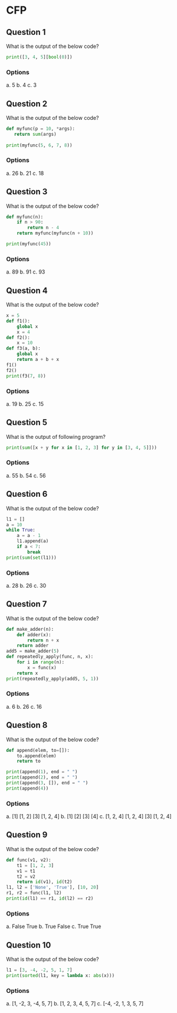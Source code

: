 # CFP

## Question 1
What is the output of the below code?
````python
print([3, 4, 5][bool(0)])
````
### Options
a. 5
b. 4
c. 3

## Question 2
What is the output of the below code?
````python
def myfunc(p = 10, *args):
   return sum(args)
   
print(myfunc(5, 6, 7, 8))
````
### Options
a. 26
b. 21
c. 18

## Question 3
What is the output of the below code?
````python
def myfunc(n):
    if n > 90:
        return n - 4
    return myfunc(myfunc(n + 10))

print(myfunc(45))
````
### Options
a. 89
b. 91
c. 93

## Question 4
What is the output of the below code?
````python
x = 5
def f1():
    global x
    x = 4
def f2():
    x = 10
def f3(a, b):
    global x
    return a + b + x
f1()
f2()
print(f3(7, 8))
````
### Options
a. 19
b. 25
c. 15

## Question 5
What is the output of following program?
````python
print(sum([x + y for x in [1, 2, 3] for y in [3, 4, 5]]))
````
### Options
a. 55
b. 54
c. 56

## Question 6
What is the output of the below code?
````python
l1 = []
a = 10
while True:
    a = a - 1
    l1.append(a)
    if a < 7:
        break
print(sum(set(l1)))
````
### Options
a. 28
b. 26
c. 30

## Question 7
What is the output of the below code?
````python
def make_adder(n):
    def adder(x):
        return n + x
    return adder
add5 = make_adder(5)
def repeatedly_apply(func, n, x):
    for i in range(n):
        x = func(x)
    return x
print(repeatedly_apply(add5, 5, 1))
````
### Options
a. 6
b. 26
c. 16

## Question 8
What is the output of the below code?
````python
def append(elem, to=[]):
    to.append(elem)
    return to

print(append(1), end = " ")
print(append(2), end = " ")
print(append(3, []), end = " ")
print(append(4))
````
### Options
a. [1] [1, 2] [3] [1, 2, 4]
b. [1] [2] [3] [4]
c. [1, 2, 4] [1, 2, 4] [3] [1, 2, 4]

## Question 9
What is the output of the below code?
````python
def func(v1, v2):
    t1 = [1, 2, 3]
    v1 = t1
    t2 = v2
    return id(v1), id(t2)
l1, l2 = ['None', 'True'], [10, 20]
r1, r2 = func(l1, l2)
print(id(l1) == r1, id(l2) == r2)
````
### Options
a. False True
b. True False
c. True True

## Question 10
What is the output of the below code?
````python
l1 = [3, -4, -2, 5, 1, 7]
print(sorted(l1, key = lambda x: abs(x)))
````
### Options
a. [1, -2, 3, -4, 5, 7]
b. [1, 2, 3, 4, 5, 7]
c. [-4, -2, 1, 3, 5, 7]

